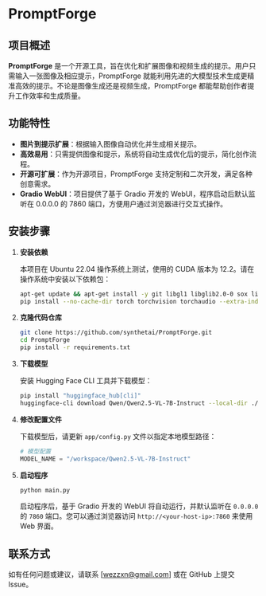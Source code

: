 # PromptForge

## 项目概述

**PromptForge** 是一个开源工具，旨在优化和扩展图像和视频生成的提示。用户只需输入一张图像及相应提示，PromptForge 就能利用先进的大模型技术生成更精准高效的提示。不论是图像生成还是视频生成，PromptForge 都能帮助创作者提升工作效率和生成质量。

## 功能特性

- **图片到提示扩展**：根据输入图像自动优化并生成相关提示。
- **高效易用**：只需提供图像和提示，系统将自动生成优化后的提示，简化创作流程。
- **开源可扩展**：作为开源项目，PromptForge 支持定制和二次开发，满足各种创意需求。
- **Gradio WebUI**：项目提供了基于 Gradio 开发的 WebUI，程序启动后默认监听在 0.0.0.0 的 7860 端口，方便用户通过浏览器进行交互式操作。

## 安装步骤

1. **安装依赖**

   本项目在 Ubuntu 22.04 操作系统上测试，使用的 CUDA 版本为 12.2。请在操作系统中安装以下依赖包：

   ```bash
   apt-get update && apt-get install -y git libgl1 libglib2.0-0 sox libsox-dev ffmpeg
   pip install --no-cache-dir torch torchvision torchaudio --extra-index-url https://download.pytorch.org/whl/cu121
   ```

2. **克隆代码仓库**

   ```bash
   git clone https://github.com/synthetai/PromptForge.git
   cd PromptForge
   pip install -r requirements.txt
   ```

3. **下载模型**

   安装 Hugging Face CLI 工具并下载模型：

   ```bash
   pip install "huggingface_hub[cli]"
   huggingface-cli download Qwen/Qwen2.5-VL-7B-Instruct --local-dir ./Qwen2.5-VL-7B-Instruct
   ```

4. **修改配置文件**

   下载模型后，请更新 `app/config.py` 文件以指定本地模型路径：

   ```python
   # 模型配置
   MODEL_NAME = "/workspace/Qwen2.5-VL-7B-Instruct"
   ```

5. **启动程序**

   ```bash
   python main.py
   ```

   启动程序后，基于 Gradio 开发的 WebUI 将自动运行，并默认监听在 `0.0.0.0` 的 `7860` 端口。您可以通过浏览器访问 `http://<your-host-ip>:7860` 来使用 Web 界面。

## 联系方式

如有任何问题或建议，请联系 [wezzxn@gmail.com] 或在 GitHub 上提交 Issue。
